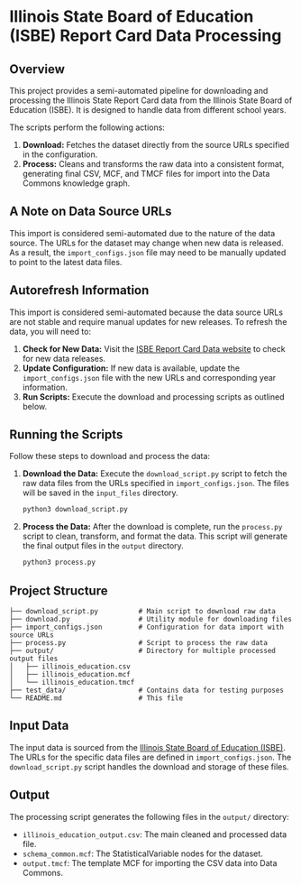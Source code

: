 # Illinois State Board of Education (ISBE) Report Card Data Processing

## Overview

This project provides a semi-automated pipeline for downloading and processing the Illinois State Report Card data from the Illinois State Board of Education (ISBE). It is designed to handle data from different school years.

The scripts perform the following actions:
1.  **Download:** Fetches the dataset directly from the source URLs specified in the configuration.
2.  **Process:** Cleans and transforms the raw data into a consistent format, generating final CSV, MCF, and TMCF files for import into the Data Commons knowledge graph.

## A Note on Data Source URLs

This import is considered semi-automated due to the nature of the data source. The URLs for the dataset may change when new data is released. As a result, the `import_configs.json` file may need to be manually updated to point to the latest data files.

## Autorefresh Information

This import is considered semi-automated because the data source URLs are not stable and require manual updates for new releases. To refresh the data, you will need to:

1.  **Check for New Data:** Visit the [ISBE Report Card Data website](https://www.isbe.net/Pages/Illinois-State-Report-Card-Data.aspx) to check for new data releases.
2.  **Update Configuration:** If new data is available, update the `import_configs.json` file with the new URLs and corresponding year information.
3.  **Run Scripts:** Execute the download and processing scripts as outlined below.

## Running the Scripts

Follow these steps to download and process the data:

1.  **Download the Data:**
    Execute the `download_script.py` script to fetch the raw data files from the URLs specified in `import_configs.json`. The files will be saved in the `input_files` directory.

    ```bash
    python3 download_script.py
    ```

2.  **Process the Data:**
    After the download is complete, run the `process.py` script to clean, transform, and format the data. This script will generate the final output files in the `output` directory.

    ```bash
    python3 process.py
    ```

## Project Structure

```
├── download_script.py          # Main script to download raw data
├── download.py                 # Utility module for downloading files
├── import_configs.json         # Configuration for data import with source URLs
├── process.py                  # Script to process the raw data
├── output/                     # Directory for multiple processed output files
│   ├── illinois_education.csv
│   ├── illinois_education.mcf
│   └── illinois_education.tmcf
├── test_data/                  # Contains data for testing purposes
└── README.md                   # This file
```

## Input Data

The input data is sourced from the [Illinois State Board of Education (ISBE)](https://www.isbe.net/Pages/Illinois-State-Report-Card-Data.aspx). The URLs for the specific data files are defined in `import_configs.json`. The `download_script.py` script handles the download and storage of these files.

## Output

The processing script generates the following files in the `output/` directory:

-   `illinois_education_output.csv`: The main cleaned and processed data file.
-   `schema_common.mcf`: The StatisticalVariable nodes for the dataset.
-   `output.tmcf`: The template MCF for importing the CSV data into Data Commons.


